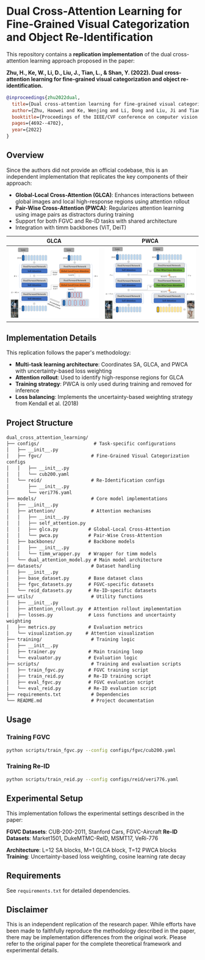 # Dual Cross-Attention Learning for Fine-Grained Visual Categorization and Object Re-Identification

This repository contains a **replication implementation** of the dual cross-attention learning approach proposed in the paper:

**Zhu, H., Ke, W., Li, D., Liu, J., Tian, L., & Shan, Y. (2022). Dual cross-attention learning for fine-grained visual categorization and object re-identification.**

```bibtex
@inproceedings{zhu2022dual,
  title={Dual cross-attention learning for fine-grained visual categorization and object re-identification},
  author={Zhu, Haowei and Ke, Wenjing and Li, Dong and Liu, Ji and Tian, Lu and Shan, Yi},
  booktitle={Proceedings of the IEEE/CVF conference on computer vision and pattern recognition},
  pages={4692--4702},
  year={2022}
}
```

## Overview

Since the authors did not provide an official codebase, this is an independent implementation that replicates the key components of their approach:

- **Global-Local Cross-Attention (GLCA)**: Enhances interactions between global images and local high-response regions using attention rollout
- **Pair-Wise Cross-Attention (PWCA)**: Regularizes attention learning using image pairs as distractors during training
- Support for both FGVC and Re-ID tasks with shared architecture
- Integration with timm backbones (ViT, DeiT)

GLCA                       |  PWCA
:-------------------------:|:-------------------------:
![](figures/glca-v2.png)  |  ![](figures/pwca-v2.png)

## Implementation Details

This replication follows the paper's methodology:

- **Multi-task learning architecture**: Coordinates SA, GLCA, and PWCA with uncertainty-based loss weighting
- **Attention rollout**: Used to identify high-response regions for GLCA
- **Training strategy**: PWCA is only used during training and removed for inference
- **Loss balancing**: Implements the uncertainty-based weighting strategy from Kendall et al. (2018)

## Project Structure

```
dual_cross_attention_learning/
├── configs/                    # Task-specific configurations
│   ├── __init__.py
│   ├── fgvc/                  # Fine-Grained Visual Categorization configs
│   │   ├── __init__.py
│   │   └── cub200.yaml
│   └── reid/                  # Re-Identification configs
│       ├── __init__.py
│       └── veri776.yaml
├── models/                    # Core model implementations
│   ├── __init__.py
│   ├── attention/             # Attention mechanisms
│   │   ├── __init__.py
│   │   ├── self_attention.py
│   │   ├── glca.py           # Global-Local Cross-Attention
│   │   └── pwca.py           # Pair-Wise Cross-Attention
│   ├── backbones/            # Backbone models
│   │   ├── __init__.py
│   │   └── timm_wrapper.py   # Wrapper for timm models
│   └── dual_attention_model.py # Main model architecture
├── datasets/                  # Dataset handling
│   ├── __init__.py
│   ├── base_dataset.py       # Base dataset class
│   ├── fgvc_datasets.py      # FGVC-specific datasets
│   └── reid_datasets.py      # Re-ID-specific datasets
├── utils/                     # Utility functions
│   ├── __init__.py
│   ├── attention_rollout.py  # Attention rollout implementation
│   ├── losses.py             # Loss functions and uncertainty weighting
│   ├── metrics.py            # Evaluation metrics
│   └── visualization.py     # Attention visualization
├── training/                  # Training logic
│   ├── __init__.py
│   ├── trainer.py            # Main training loop
│   └── evaluator.py          # Evaluation logic
├── scripts/                   # Training and evaluation scripts
│   ├── train_fgvc.py         # FGVC training script
│   ├── train_reid.py         # Re-ID training script
│   ├── eval_fgvc.py          # FGVC evaluation script
│   └── eval_reid.py          # Re-ID evaluation script
├── requirements.txt           # Dependencies
└── README.md                  # Project documentation
```

## Usage

### Training FGVC
```bash
python scripts/train_fgvc.py --config configs/fgvc/cub200.yaml
```

### Training Re-ID
```bash
python scripts/train_reid.py --config configs/reid/veri776.yaml
```

## Experimental Setup

This implementation follows the experimental settings described in the paper:

**FGVC Datasets**: CUB-200-2011, Stanford Cars, FGVC-Aircraft
**Re-ID Datasets**: Market1501, DukeMTMC-ReID, MSMT17, VeRi-776

**Architecture**: L=12 SA blocks, M=1 GLCA block, T=12 PWCA blocks
**Training**: Uncertainty-based loss weighting, cosine learning rate decay

## Requirements

See `requirements.txt` for detailed dependencies.

## Disclaimer

This is an independent replication of the research paper. While efforts have been made to faithfully reproduce the methodology described in the paper, there may be implementation differences from the original work. Please refer to the original paper for the complete theoretical framework and experimental details.